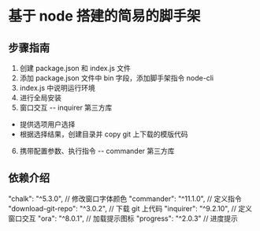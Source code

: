 # 基于 node 搭建的简易的脚手架

## 步骤指南

1. 创建 package.json 和 index.js 文件
2. 添加 package.json 文件中 bin 字段，添加脚手架指令 node-cli
3. index.js 中说明运行环境
4. 进行全局安装
5. 窗口交互 -- inquirer 第三方库

- 提供选项用户选择
- 根据选择结果，创建目录并 copy git 上下载的模版代码

6. 携带配置参数、执行指令 -- commander 第三方库

## 依赖介绍

"chalk": "^5.3.0", // 修改窗口字体颜色
"commander": "^11.1.0", // 定义指令
"download-git-repo": "^3.0.2", // 下载 git 上代码
"inquirer": "^9.2.10", // 定义窗口交互
"ora": "^8.0.1", // 加载提示图标
"progress": "^2.0.3" // 进度提示
